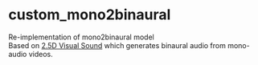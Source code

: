 # custom_mono2binaural

Re-implementation of mono2binaural model  
Based on [2.5D Visual Sound](https://github.com/facebookresearch/2.5D-Visual-Sound) which generates binaural audio from mono-audio videos.
